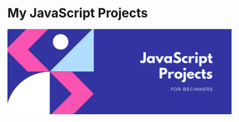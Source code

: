 # My JavaScript Projects

<div align="center">
    <a href="#javascript-modern-interview-code-challenges-by-topic"><img src="assets/pro.png" alt="banner" /></a>
</div>

